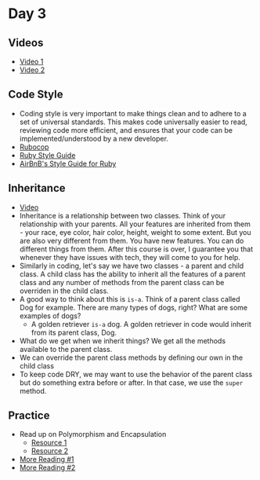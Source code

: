 Day 3
====================
Videos
------
* [Video 1](https://vimeo.com/221603629)
* [Video 2]()

Code Style
---------------
* Coding style is very important to make things clean and to adhere to a set of universal standards. This makes code universally easier to read, reviewing code more efficient, and ensures that your code can be implemented/understood by a new developer.
* [Rubocop](https://github.com/bbatsov/rubocop)
* [Ruby Style Guide](https://github.com/styleguide/ruby)
* [AirBnB's Style Guide for Ruby](http://airbnb.io/projects/ruby/)

Inheritance
----------------
* [Video](https://vimeo.com/204196259)
* Inheritance is a relationship between two classes. Think of your relationship with your parents. All your features are inherited from them - your race, eye color, hair color, height, weight to some extent. But you are also very different from them. You have new features. You can do different things from them. After this course is over, I guarantee you that whenever they have issues with tech, they will come to you for help.
* Similarly in coding, let's say we have two classes - a parent and child class. A child class has the ability to inherit all the features of a parent class and any number of methods from the parent class can be overriden in the child class.
* A good way to think about this is `is-a`. Think of a parent class called Dog for example. There are many types of dogs, right? What are some examples of dogs?
	* A golden retriever `is-a` dog. A golden retriever in code would inherit from its parent class, Dog.
* What do we get when we inherit things? We get all the methods available to the parent class.
* We can override the parent class methods by defining our own in the child class
* To keep code DRY, we may want to use the behavior of the parent class but do something extra before or after. In that case, we use the `super` method.

Practice
-------------
* Read up on Polymorphism and Encapsulation
	* [Resource 1](https://devblast.com/b/ruby-inheritance-encapsulation-polymorphism)
	* [Resource 2](https://robots.thoughtbot.com/back-to-basics-polymorphism-and-ruby)
* [More Reading #1](http://practicingruby.com/articles/solid-design-principles)
* [More Reading #2](https://chesterli0130.wordpress.com/2012/10/04/four-major-principles-of-object-oriented-programming-oop/)
